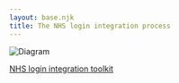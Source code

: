 ```yaml
---
layout: base.njk
title: The NHS login integration process
---
```


![Diagram](nhslogin/images/OnboardingProcess_May2020.png)

[NHS login integration toolkit](https://digital.nhs.uk/services/nhs-login/nhs-login-for-partners-and-developers/nhs-login-integration-toolkit)

